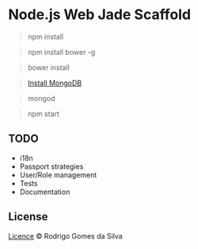 # Node.js Web Jade Scaffold

> npm install

> npm install bower -g

> bower install

> [Install MongoDB](https://www.mongodb.org/downloads)

> mongod

> npm start

## TODO

* i18n
* Passport strategies
* User/Role management
* Tests
* Documentation

## License

[Licence](https://github.com/rodrigogs/nodejs-web-jade-scaffold/blob/master/LICENSE) © Rodrigo Gomes da Silva
